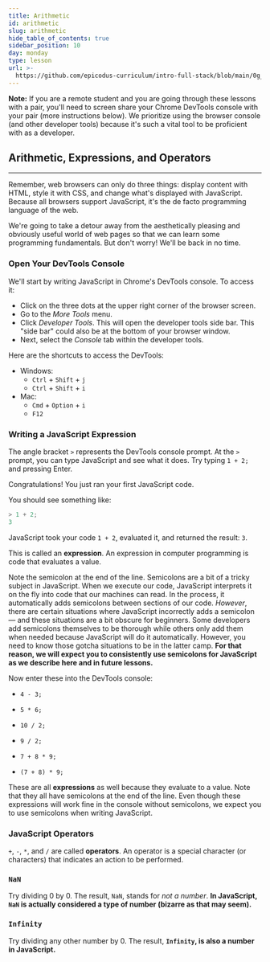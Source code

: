```yaml
---
title: Arithmetic
id: arithmetic
slug: arithmetic
hide_table_of_contents: true
sidebar_position: 10
day: monday
type: lesson
url: >-
  https://github.com/epicodus-curriculum/intro-full-stack/blob/main/0g_arithmetic.md
---
```


**Note:** If you are a remote student and you are going through these lessons with a pair, you'll need to screen share your Chrome DevTools console with your pair (more instructions below). We prioritize using the browser console (and other developer tools) because it's such a vital tool to be proficient with as a developer.

## Arithmetic, Expressions, and Operators

---

Remember, web browsers can only do three things: display content with HTML, style it with CSS, and change what's displayed with JavaScript. Because all browsers support JavaScript, it's the de facto programming language of the web.

We're going to take a detour away from the aesthetically pleasing and obviously useful world of web pages so that we can learn some programming fundamentals. But don't worry! We'll be back in no time.

### Open Your DevTools Console

We'll start by writing JavaScript in Chrome's DevTools console. To access it:

* Click on the three dots at the upper right corner of the browser screen.
* Go to the *More Tools* menu. 
* Click *Developer Tools*. This will open the developer tools side bar. This "side bar" could also be at the bottom of your browser window. 
* Next, select the *Console* tab within the developer tools.

Here are the shortcuts to access the DevTools:

* Windows: 
  * `Ctrl` + `Shift` + `j`
  * `Ctrl` + `Shift` + `i` 
* Mac: 
  * `Cmd` + `Option` + `i`
  * `F12`

### Writing a JavaScript Expression

The angle bracket `>` represents the DevTools console prompt. At the `>` prompt, you can type JavaScript and see what it does. Try typing `1 + 2;` and pressing Enter.

Congratulations! You just ran your first JavaScript code.

You should see something like:

```javascript
> 1 + 2;
3
```

JavaScript took your code `1 + 2`, evaluated it, and returned the result: `3`.

This is called an **expression**. An expression in computer programming is code that evaluates a value.

Note the semicolon at the end of the line. Semicolons are a bit of a tricky subject in JavaScript. When we execute our code, JavaScript interprets it on the fly into code that our machines can read. In the process, it automatically adds semicolons between sections of our code. _However_, there are certain situations where JavaScript incorrectly adds a semicolon — and these situations are a bit obscure for beginners. Some developers add semicolons themselves to be thorough while others only add them when needed because JavaScript will do it automatically. However, you need to know those gotcha situations to be in the latter camp. **For that reason, we will expect you to consistently use semicolons for JavaScript as we describe here and in future lessons.**

Now enter these into the DevTools console:

* `4 - 3;`

* `5 * 6;`

* `10 / 2;`

* `9 / 2;`

* `7 + 8 * 9;`

* `(7 + 8) * 9;`

These are all **expressions** as well because they evaluate to a value. Note that they all have semicolons at the end of the line. Even though these expressions will work fine in the console without semicolons, we expect you to use semicolons when writing JavaScript.

### JavaScript Operators

`+`, `-`, `*`, and `/` are called **operators**. An operator is a special character (or characters) that indicates an action to be performed.

### `NaN`

Try dividing 0 by 0. The result, `NaN`, stands for *not a number*. **In JavaScript, `NaN` is actually considered a type of number (bizarre as that may seem).**

### `Infinity`

Try dividing any other number by 0. The result, **`Infinity`, is also a number in JavaScript.**
